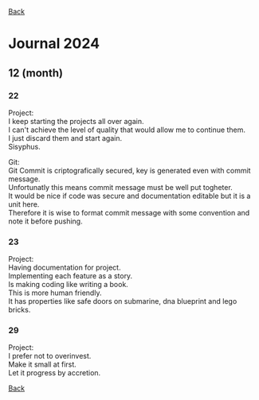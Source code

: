 [Back](../index.md)

# Journal 2024

## 12 (month)

### 22

Project:  
I keep starting the projects all over again.  
I can't achieve the level of quality that would allow me to continue them.  
I just discard them and start again.  
Sisyphus.

Git:  
Git Commit is criptografically secured, key is generated even with commit message.  
Unfortunatly this means commit message must be well put togheter.  
It would be nice if code was secure and documentation editable but it is a unit here.  
Therefore it is wise to format commit message with some convention and note it before pushing.

### 23

Project:  
Having documentation for project.  
Implementing each feature as a story.  
Is making coding like writing a book.  
This is more human friendly.  
It has properties like safe doors on submarine, dna blueprint and lego bricks.

### 29

Project:  
I prefer not to overinvest.  
Make it small at first.  
Let it progress by accretion.

[Back](../index.md)
